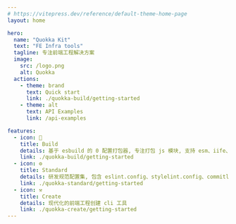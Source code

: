 ```yaml
---
# https://vitepress.dev/reference/default-theme-home-page
layout: home

hero:
  name: "Quokka Kit"
  text: "FE Infra tools"
  tagline: 专注前端工程解决方案
  image:
    src: /logo.png
    alt: Quokka
  actions:
    - theme: brand
      text: Quick start
      link: ./quokka-build/getting-started
    - theme: alt
      text: API Examples
      link: /api-examples

features:
  - icon: 🧱
    title: Build
    details: 基于 esbuild 的 0 配置打包器, 专注打包 js 模块, 支持 esm、iife、cjs 格式输出
    link: ./quokka-build/getting-started
  - icon: ⚙️
    title: Standard
    details: 研发规范配置集, 包含 eslint.config、stylelint.config、commitlint.config
    link: ./quokka-standard/getting-started
  - icon: ⚒️
    title: Create
    details: 现代化的前端工程创建 cli 工具
    link: ./quokka-create/getting-started
---
```

